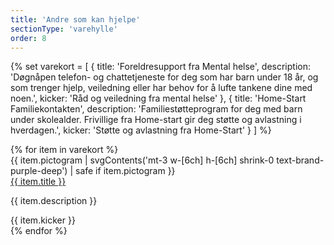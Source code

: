 ```yaml
---
title: 'Andre som kan hjelpe'
sectionType: 'varehylle'
order: 8
---
```



{% set varekort = [
  {
    title: 'Foreldresupport fra Mental helse',
    description: 'Døgnåpen telefon- og chattetjeneste for deg som har barn under 18 år, og som trenger hjelp, veiledning eller har behov for å lufte tankene dine med noen.',
    kicker: 'Råd og veiledning fra mental helse'
  },
  {
    title: 'Home-Start Familiekontakten',
    description: 'Familiestøtteprogram for deg med barn under skolealder. Frivillige fra Home-start gir deg støtte og avlastning i hverdagen.',
    kicker: 'Støtte og avlastning fra Home-Start'
  }
] %}

<div class="grid gap-3 text-left" style="--pictogram: #F5D3E2;">
  {% for item in varekort %}
  <div class="relative border rounded-lg border-slate-300 has-[a:hover]:bg-blue-50 grid w-full gap-3 px-5 py-4 xs:flex xs:gap-6 xs:items-start">
    {{ item.pictogram | svgContents('mt-3 w-[6ch] h-[6ch] shrink-0 text-brand-purple-deep') | safe if item.pictogram }}
    <div>
      <a href="#" class="text-fluid-20-22 font-semibold after:absolute after:inset-0">{{ item.title }}</a>
      <p>{{ item.description }}</p>
      <div class="pt-4 mt-auto font-normal tracking-wider text-gray-700 small-caps">{{ item.kicker }}</div>
    </div>
  </div>
  {% endfor %}
</div>
